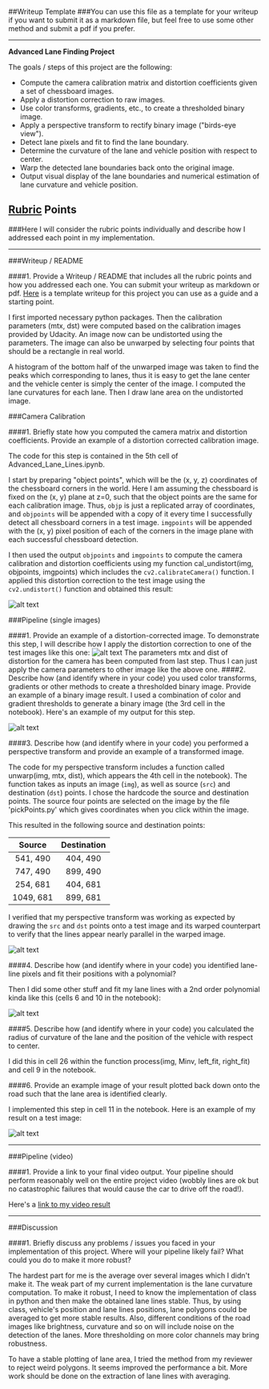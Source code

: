 ##Writeup Template
###You can use this file as a template for your writeup if you want to submit it as a markdown file, but feel free to use some other method and submit a pdf if you prefer.

---

**Advanced Lane Finding Project**

The goals / steps of this project are the following:

* Compute the camera calibration matrix and distortion coefficients given a set of chessboard images.
* Apply a distortion correction to raw images.
* Use color transforms, gradients, etc., to create a thresholded binary image.
* Apply a perspective transform to rectify binary image ("birds-eye view").
* Detect lane pixels and fit to find the lane boundary.
* Determine the curvature of the lane and vehicle position with respect to center.
* Warp the detected lane boundaries back onto the original image.
* Output visual display of the lane boundaries and numerical estimation of lane curvature and vehicle position.

[//]: # (Image References)

[image1]: ./output_images/undistort_output.png "Undistorted"
[image2]: ./output_images/undistorted.png "Road Transformed"
[image3]: ./output_images/binary_combo_example.png "Binary Example"
[image4]: ./output_images/warped_straight_lines.png "Warp Example"
[image5]: ./output_images/color_fit_lines.png "Fit Visual"
[image6]: ./output_images/example_output.png "Output"
[video1]: ./project_video.mp4 "Video"

## [Rubric](https://review.udacity.com/#!/rubrics/571/view) Points
###Here I will consider the rubric points individually and describe how I addressed each point in my implementation.  

---
###Writeup / README

####1. Provide a Writeup / README that includes all the rubric points and how you addressed each one.  You can submit your writeup as markdown or pdf.  [Here](https://github.com/udacity/CarND-Advanced-Lane-Lines/blob/master/writeup_template.md) is a template writeup for this project you can use as a guide and a starting point.  

I first imported necessary python packages. Then the calibration parameters (mtx, dst) were computed based on the calibration images provided by Udacity. An image now can be undistorted using the parameters. The image can also be unwarped by selecting four points that should be a rectangle in real world.

A histogram of the bottom half of the unwarped image was taken to find the peaks which corresponding to lanes, thus it is easy to get the lane center and the vehicle center is simply the center of the image. I computed the lane curvatures for each lane. Then I draw lane area on the undistorted image.

###Camera Calibration

####1. Briefly state how you computed the camera matrix and distortion coefficients. Provide an example of a distortion corrected calibration image.

The code for this step is contained in the 5th cell of Advanced_Lane_Lines.ipynb.  

I start by preparing "object points", which will be the (x, y, z) coordinates of the chessboard corners in the world. Here I am assuming the chessboard is fixed on the (x, y) plane at z=0, such that the object points are the same for each calibration image.  Thus, `objp` is just a replicated array of coordinates, and `objpoints` will be appended with a copy of it every time I successfully detect all chessboard corners in a test image.  `imgpoints` will be appended with the (x, y) pixel position of each of the corners in the image plane with each successful chessboard detection.  

I then used the output `objpoints` and `imgpoints` to compute the camera calibration and distortion coefficients using my function cal_undistort(img, objpoints, imgpoints) which includes the `cv2.calibrateCamera()` function.  I applied this distortion correction to the test image using the `cv2.undistort()` function and obtained this result:

![alt text][image1]

###Pipeline (single images)

####1. Provide an example of a distortion-corrected image.
To demonstrate this step, I will describe how I apply the distortion correction to one of the test images like this one:
![alt text][image2]
The parameters mtx and dist of distortion for the camera has been computed from last step. Thus I can just apply the camera parameters to other image like the above one.
####2. Describe how (and identify where in your code) you used color transforms, gradients or other methods to create a thresholded binary image.  Provide an example of a binary image result.
I used a combination of color and gradient thresholds to generate a binary image (the 3rd cell in the notebook).  Here's an example of my output for this step.

![alt text][image3]

####3. Describe how (and identify where in your code) you performed a perspective transform and provide an example of a transformed image.

The code for my perspective transform includes a function called unwarp(img, mtx, dist), which appears the 4th cell in the notebook).  The function takes as inputs an image (`img`), as well as source (`src`) and destination (`dst`) points.  I chose the hardcode the source and destination points. The source four points are selected on the image by the file 'pickPoints.py' which gives coordinates when you click within the image.

This resulted in the following source and destination points:

| Source        | Destination   |
|:-------------:|:-------------:|
| 541, 490      | 404, 490       |
| 747, 490      | 899, 490      |
| 254, 681     | 404, 681      |
| 1049, 681      |899, 681       |

I verified that my perspective transform was working as expected by drawing the `src` and `dst` points onto a test image and its warped counterpart to verify that the lines appear nearly parallel in the warped image.

![alt text][image4]

####4. Describe how (and identify where in your code) you identified lane-line pixels and fit their positions with a polynomial?

Then I did some other stuff and fit my lane lines with a 2nd order polynomial kinda like this (cells 6 and 10 in the notebook):

![alt text][image5]

####5. Describe how (and identify where in your code) you calculated the radius of curvature of the lane and the position of the vehicle with respect to center.

I did this in cell 26 within the function process(img, Minv, left_fit, right_fit) and cell 9 in the notebook.

####6. Provide an example image of your result plotted back down onto the road such that the lane area is identified clearly.

I implemented this step in cell 11 in the notebook.  Here is an example of my result on a test image:

![alt text][image6]

---

###Pipeline (video)

####1. Provide a link to your final video output.  Your pipeline should perform reasonably well on the entire project video (wobbly lines are ok but no catastrophic failures that would cause the car to drive off the road!).

Here's a [link to my video result](./project.mp4)

---

###Discussion

####1. Briefly discuss any problems / issues you faced in your implementation of this project.  Where will your pipeline likely fail?  What could you do to make it more robust?

The hardest part for me is the average over several images which I didn't make it. The weak part of my current implementation is the lane curvature computation. To make it robust, I need to know the implementation of class in python and then make the obtained lane lines stable. Thus, by using class, vehicle's position and lane lines positions, lane polygons could be averaged to get more stable results. Also, different conditions of the road images like brightness, curvature and so on will include noise on the detection of the lanes. More thresholding on more color channels may bring robustness.

To have a stable plotting of lane area, I tried the method from my reviewer to reject weird polygons. It seems improved the performance a bit. More work should be done on the extraction of lane lines with averaging.
